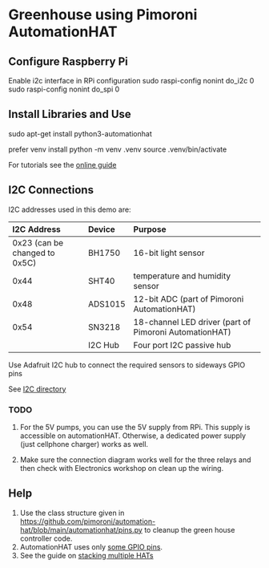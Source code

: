 # Greenhouse using Pimoroni AutomationHAT

## Configure Raspberry Pi

Enable i2c interface in RPi configuration
sudo raspi-config nonint do_i2c 0
sudo raspi-config nonint do_spi 0

## Install Libraries and Use

sudo apt-get install python3-automationhat

prefer venv install
python -m venv .venv
source .venv/bin/activate

For tutorials see the
[online guide](https://learn.pimoroni.com/article/getting-started-with-automation-hat-and-phat)

## I2C Connections

I2C addresses used in this demo are:

| I2C Address | Device | Purpose |
|:---|:---|:---|
| 0x23 (can be changed to 0x5C) | BH1750 | 16-bit light sensor |
| 0x44 | SHT40 | temperature and humidity sensor |
| 0x48 | ADS1015 | 12-bit ADC (part of Pimoroni AutomationHAT) |
| 0x54 | SN3218 | 18-channel LED driver  (part of Pimoroni AutomationHAT) |
|  | I2C Hub | Four port I2C passive hub |

Use Adafruit I2C hub to connect the required sensors to sideways
GPIO pins

See [I2C directory](https://learn.adafruit.com/i2c-addresses/the-list)


### TODO

1. For the 5V pumps, you can use the 5V supply from RPi. This supply
   is accessible on automationHAT. Otherwise, a dedicated power supply
   (just cellphone charger) works as well.

1. Make sure the connection diagram works well for the three relays and then
	check with Electronics workshop on clean up the wiring.


## Help

1. Use the class structure given in
   https://github.com/pimoroni/automation-hat/blob/main/automationhat/pins.py
   to cleanup the green house controller code.
1. AutomationHAT uses only
   [some GPIO pins](https://pinout.xyz/pinout/automation_hat).
1. See the guide on [stacking multiple HATs](https://forums.raspberrypi.com/viewtopic.php?t=382395)


